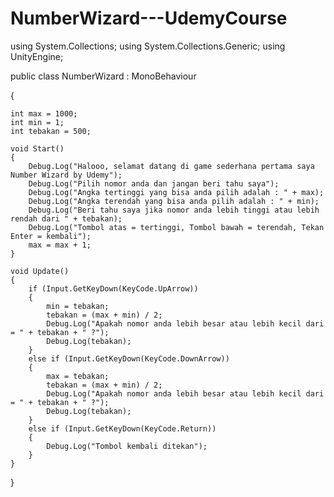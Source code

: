 # NumberWizard---UdemyCourse

using System.Collections;
using System.Collections.Generic;
using UnityEngine;

public class NumberWizard : MonoBehaviour

{

    int max = 1000;
    int min = 1;
    int tebakan = 500;

    void Start()
    {
        Debug.Log("Halooo, selamat datang di game sederhana pertama saya Number Wizard by Udemy");
        Debug.Log("Pilih nomor anda dan jangan beri tahu saya");
        Debug.Log("Angka tertinggi yang bisa anda pilih adalah : " + max);
        Debug.Log("Angka terendah yang bisa anda pilih adalah : " + min);
        Debug.Log("Beri tahu saya jika nomor anda lebih tinggi atau lebih rendah dari " + tebakan);
        Debug.Log("Tombol atas = tertinggi, Tombol bawah = terendah, Tekan Enter = kembali");
        max = max + 1;
    }

    void Update()
    {
        if (Input.GetKeyDown(KeyCode.UpArrow))
        {
            min = tebakan;
            tebakan = (max + min) / 2;
            Debug.Log("Apakah nomor anda lebih besar atau lebih kecil dari = " + tebakan + " ?");
            Debug.Log(tebakan);
        }
        else if (Input.GetKeyDown(KeyCode.DownArrow))
        {
            max = tebakan;
            tebakan = (max + min) / 2;
            Debug.Log("Apakah nomor anda lebih besar atau lebih kecil dari = " + tebakan + " ?");
            Debug.Log(tebakan);
        }
        else if (Input.GetKeyDown(KeyCode.Return))
        {
            Debug.Log("Tombol kembali ditekan");
        }
    }
}
